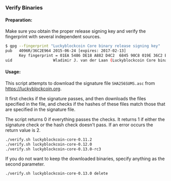 ### Verify Binaries

#### Preparation:

Make sure you obtain the proper release signing key and verify the fingerprint with several independent sources.

```sh
$ gpg --fingerprint "Luckyblockcoin Core binary release signing key"
pub   4096R/36C2E964 2015-06-24 [expires: 2017-02-13]
      Key fingerprint = 01EA 5486 DE18 A882 D4C2  6845 90C8 019E 36C2 E964
uid                  Wladimir J. van der Laan (Luckyblockcoin Core binary release signing key) <laanwj@gmail.com>
```

#### Usage:

This script attempts to download the signature file `SHA256SUMS.asc` from https://luckyblockcoin.org.

It first checks if the signature passes, and then downloads the files specified in the file, and checks if the hashes of these files match those that are specified in the signature file.

The script returns 0 if everything passes the checks. It returns 1 if either the signature check or the hash check doesn't pass. If an error occurs the return value is 2.


```sh
./verify.sh luckyblockcoin-core-0.11.2
./verify.sh luckyblockcoin-core-0.12.0
./verify.sh luckyblockcoin-core-0.13.0-rc3
```

If you do not want to keep the downloaded binaries, specify anything as the second parameter.

```sh
./verify.sh luckyblockcoin-core-0.13.0 delete
```
